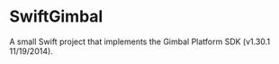 SwiftGimbal
===========

A small Swift project that implements the Gimbal Platform SDK (v1.30.1 11/19/2014). 
